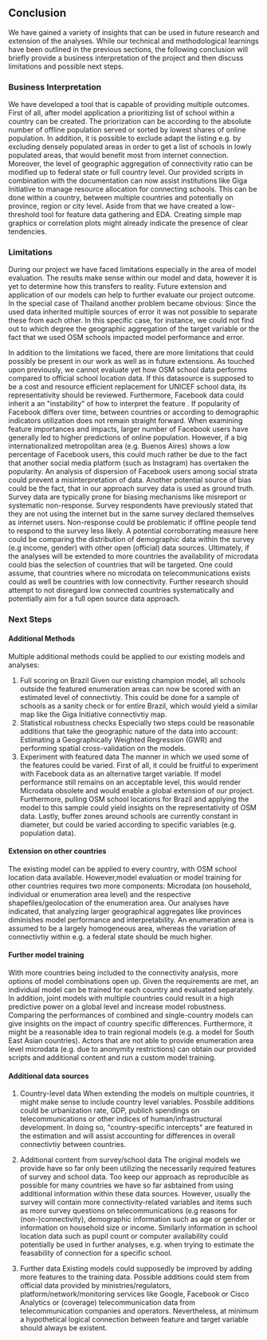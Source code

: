 ## Conclusion

We have gained a variety of insights that can be used in future research and extension of the analyses. While our technical and methodological learnings have been outlined in the previous sections, the following conclusion will briefly provide a business interpretation of the project and then discuss limitations and possible next steps. 

### Business Interpretation 

We have developed a tool that is capable of providing multiple outcomes. First of all, after model application a prioritizing list of school within a country can be created. The priorization can be according to the absolute number of offline population served or sorted by lowest shares of online population. In addition, it is possible to exclude adapt the listing e.g. by excluding densely populated areas in order to get a list of schools in lowly populated areas, that would benefit most from internet connection. Moreover, the level of geographic aggregation of connectivity ratio can be modified up to federal state or full country level.
Our provided scripts in combination with the documentation can now assist institutions like Giga Initiative to manage resource allocation for connecting schools. This can be done within a country, between multiple countries and potentially on province, region or city level. Aside from that we have created a low-threshold tool for feature data gathering and EDA. Creating simple map graphics or correlation plots might already indicate the presence of clear tendencies. 

### Limitations
During our project we have faced limitations especially in the area of model evaluation. The results make sense within our model and data, however it is yet to determine how this transfers to reality. Future extension and application of our models can help to further evaluate our project outcome. In the special case of Thailand another problem became obvious: Since the used data inherited multiple sources of error it was not possible to separate these from each other. In this specific case, for instance, we  could not find out to which degree the geographic aggregation of the target variable or the fact that we used OSM schools impacted model performance and error. 

In addition to the limitations we faced, there are more limitations that could possibly be present in our work as well as in future extensions. 
As touched upon previously, we cannot evaluate yet how OSM school data performs compared to official school location data. If this datasource is supposed to be a cost and resource efficient replacement for UNICEF school data, its representativity should be reviewed. Furthermore, Facebook data could inherit a an "instability" of how to interpret the feature . If popularity of Facebook differs over time, between countries or according to demographic indicators utilization does not remain straight forward. When examining feature importances and impacts, larger number of Facebook users have generally led to higher predictions of online population. However, if a big internationalized metropolitan area (e.g. Buenos Aires) shows a low percentage of Facebook users, this could much rather be due to the fact that another social media platform (such as Instagram) has overtaken the popularity. An analysis of dispersion of Facebook users among social strata could prevent a misinterpretation of data.
Another potential source of bias could be the fact, that in our approach survey data is used as ground truth. Survey data are typically prone for biasing mechanisms like misreport or systematic non-response. Survey respondents have previously stated that they are not using the internet but in the same survey declared themselves as internet users. Non-response could be problematic if offline people tend to respond to the survey less likely. A potential corroborrating measure here could be comparing the distribution of demographic data within the survey (e.g income, gender) with other open (official) data sources. 
Ultimately, if the analyses will be extended to more countries the availability of microdata could bias the selection of countries that will be targeted. One could assume, that countries where no microdata on telecommunications exists could as well be countries with low connectivity. Further research should attempt to not disregard low connected countries systematically and potentially aim for a full open source data approach.


### Next Steps

#### Additional Methods
Multiple additional methods could be applied to our existing models and analyses: 

1. Full scoring on Brazil
Given our existing champion model, all schools outside the featured enumeration areas can now be scored with an estimated level of connectivtiy. This could be done for a sample of schools as a sanity check or for entire Brazil, which would yield a similar map like the Giga Initiative connectivtiy map. 
2. Statistical robustness checks
Especially two steps could be reasonable additions that take the geographic nature of the data into account: Estimating a Geographically Weighted Regression (GWR) and performing spatial cross-validation on the models.
3. Experiment with featured data
The manner in which we used some of the features could be varied. First of all, it could be fruitful to experiment with Facebook data as an alternative target variable. If model performance still remains on an acceptable level, this would render Microdata obsolete and would enable a global extension of our project. Furthermore, pulling OSM school locations for Brazil and applying the model to this sample could yield insights on the representativity of OSM data. Lastly, buffer zones around schools are currently constant in diameter, but could be varied according to specific variables (e.g. population data).  

#### Extension on other countries 
The existing model can be applied to every country, with OSM school location data available. However,model evaluation or model training for other countries requires two more components: Microdata (on household, individual or enumeration area level) and the respective shapefiles/geolocation of the enumeration area. Our analyses have indicated, that analyzing larger geographical aggregates like provinces diminishes model performance and interpretability. An enumeration area is assumed to be a largely homogeneous area, whereas the variation of connectivtiy within e.g. a federal state should be much higher. 

#### Further model training 
With more countries being included to the connectivity analysis, more options of model combinations open up. Given the requirements are met, an individual model can be trained for each country and evaluated separately. In addition, joint models with multiple countries could result in a high predictive power on a global level and increase model robustness. Comparing the performances of combined and single-country models can give insights on the impact of country specific differences. Furthermore, it might be a reasonable idea to train regional models (e.g. a model for South East Asian countries). Actors that are not able to provide enumeration area level microdata (e.g. due to anonymity restrictions) can obtain our provided scripts and additional content and run a custom model training. 

#### Additional data sources

1. Country-level data
When extending the models on multiple countries, it might make sense to include country level variables. Possbile additions could be urbanization rate, GDP, publich spendings on telecommunications or other indices of human/infrastructural development. In doing so, "country-specific intercepts" are featured in the estimation and will assist accounting for differences in overall connectivtiy between countries. 

2. Additional content from survey/school data
The original models we provide have so far only been utilizing the necessarily required features of survey and school data. Too keep our approach as reproducible as possible for many countries we have so far asbtained from using additional information within these data sources. However, usually the survey will contain more connectivity-related variables and items such as more survey questions on telecommunications (e.g reasons for (non-)connectivity), demographic information such as age or gender or information on household size or income. Similarly information in school location data such as pupil count or computer availability could potentially be used in further analyses, e.g. when trying to estimate the feasability of connection for a specific school. 

3. Further data 
Existing models could supposedly be improved by adding more features to the training data. Possible additions could stem from official data provided by ministries/regulators, platform/network/monitoring services like Google, Facebook or Cisco Analytics or (coverage) telecommunication data from telecommunication companies and operators. Nevertheless, at minimum a hypothetical logical connection between feature and target variable should always be existent. 


